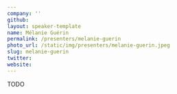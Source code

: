 ```yaml
---
company: ''
github: 
layout: speaker-template
name: Mélanie Guérin
permalink: /presenters/melanie-guerin
photo_url: /static/img/presenters/melanie-guerin.jpeg
slug: melanie-guerin
twitter: 
website: 
---
```


TODO
